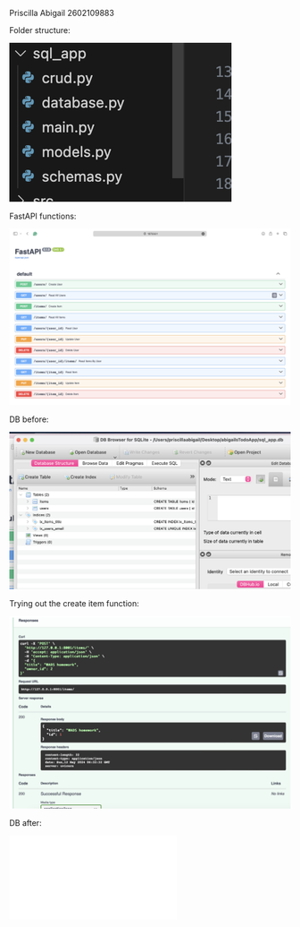 Priscilla Abigail 2602109883

Folder structure:

![](/assets/structure.png)

FastAPI functions:

![](/assets/fastAPI.png)

DB before:

![](/assets/dbBefore.png)

Trying out the create item function: 

![](/assets/fastAPItry.png)

DB after:

![](assets/dbAFter.pdf)
